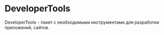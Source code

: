 # DeveloperTools
DeveloperTools - пакет с необходимыми инструментами для разработки приложений, сайтов.
